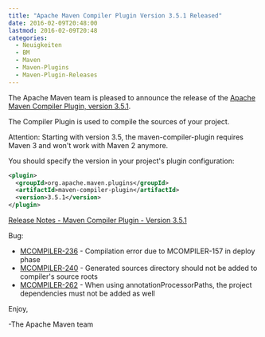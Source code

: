 ```yaml
---
title: "Apache Maven Compiler Plugin Version 3.5.1 Released"
date: 2016-02-09T20:48:00
lastmod: 2016-02-09T20:48
categories:
  - Neuigkeiten
  - BM
  - Maven
  - Maven-Plugins
  - Maven-Plugin-Releases
---
```

The Apache Maven team is pleased to announce the release of the 
[Apache Maven Compiler Plugin, version 3.5.1](http://maven.apache.org/plugins/maven-compiler-plugin/).

The Compiler Plugin is used to compile the sources of your project. 

Attention: Starting with version 3.5, the maven-compiler-plugin requires
Maven 3 and won't work with Maven 2 anymore.


You should specify the version in your project's plugin configuration:

```xml
<plugin>
  <groupId>org.apache.maven.plugins</groupId>
  <artifactId>maven-compiler-plugin</artifactId>
  <version>3.5.1</version>
</plugin>
```

<!-- more -->

[Release Notes - Maven Compiler Plugin - Version 3.5.1](https://issues.apache.org/jira/secure/ReleaseNote.jspa?projectId=12317225&amp;version=12334747)

Bug:

 * [MCOMPILER-236](https://issues.apache.org/jira/browse/MCOMPILER-236) -  Compilation error due to MCOMPILER-157 in deploy phase
 * [MCOMPILER-240](https://issues.apache.org/jira/browse/MCOMPILER-240) -  Generated sources directory should not be added to compiler's source roots
 * [MCOMPILER-262](https://issues.apache.org/jira/browse/MCOMPILER-262) -  When using annotationProcessorPaths, the project dependencies must not be added as well

Enjoy,

-The Apache Maven team


